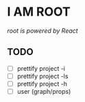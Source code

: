 # I AM ROOT

_root is powered by React_

## TODO
* [ ] prettify project -i
* [ ] prettify project -ls
* [ ] prettify project -h
* [ ] user (graph/props)
